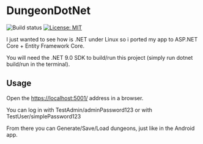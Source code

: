 # DungeonDotNet

![Build status](https://github.com/Externius/DungeonDotNet/actions/workflows/main.yml/badge.svg)
[![License: MIT](https://img.shields.io/badge/License-MIT-green.svg)](https://opensource.org/licenses/MIT)

I just wanted to see how is .NET under Linux so i ported my app to ASP.NET Core + Entity Framework Core.

You will need the .NET 9.0 SDK to build/run this project (simply run dotnet build/run in the terminal).

## Usage

Open the <https://localhost:5001/> address in a browser.

You can log in with TestAdmin/adminPassword123 or with TestUser/simplePassword123

From there you can Generate/Save/Load dungeons, just like in the Android app.

